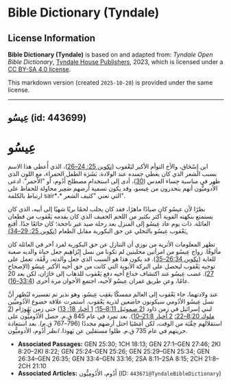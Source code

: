 # Bible Dictionary (Tyndale)

## License Information

**Bible Dictionary (Tyndale)** is based on and adapted from: _Tyndale Open Bible Dictionary_, [Tyndale House Publishers](https://tyndaleopenresources.com/), 2023, which is licensed under a [CC BY-SA 4.0 license](https://creativecommons.org/licenses/by-sa/4.0/legalcode.en).

This markdown version (created `2025-10-20`) is provided under the same license.



--------------------------------

## عِيسُو (id: 443699)

عِيسُو
======

ابن إِسْحَاق، والأخ التوأم الأكبر ليَعْقوب ([تكوين 25: 24–26](https://ref.ly/Gen25:24-Gen25:26))، الذي أُعطي هذا الاسم بسبب الشعر الذي كان يغطي جسده عند الولادة. بَشَرَة الطفل الحمراء، مع اللون الذي ظهر في مناسبة حِساء العدس ([30](https://ref.ly/Gen25:30))، أدى إلى استخدام مصطلح أَدُوم، أو "الأحمر". ادعى الأدوميُّون أنهم ينحدرون من عِيسو، وقد يكون تسمية أرضهم صَعِير محاولة للحفاظ على ارتباط بالكلمة sair*،* التي تعني "كثيف الشعر".

نظرًا لأن عيسُو كان صيادًا ماهرًا، فقد كان يجلب لحمًا بريًا شهيًا إلى أبيه، الذي كان يستمتع بنكهته القوية أكثر بكثير من اللحم الخفيف الذي كان يقدمه يَعْقوب من قطعان العائلة. ذات يوم عاد عِيسُو إلى المنزل بعد رحلة صيد غير ناجحة؛ كان جائعًا جدًا. أقنع يَعْقوب عِيسُو بالتخلي عن حق البكورية مقابل الطعام ([تكوين 25: 29–34\).](https://ref.ly/Gen25:29-Gen25:34)

تظهر المعلومات الأثرية من نوزي أن التنازل عن حق البكورية لفرد آخر في العائلة كان مألوفًا. زواج عِيسُو من امرأتين محليتين لم تكونا من نسل إِبْرَاهِيم جعل حياة والديه صعبة للغاية ([تكوين 26:34–35](https://ref.ly/Gen26:34-Gen26:35)). قد يكون هذا هو السبب الذي جعل والدته، رِفْقَة، تعمل على توجيه يَعْقوب ليحصل على البركة الأبوية التي كانت من حق أخيه الأكبر عِيسُو (الإصحاح [27](https://ref.ly/Gen27:1-Gen27:46)). غضب عِيسُو عند اكتشاف خداع أخيه دفع يَعْقوب للذهاب إلى حَارَان، لكن بعد 20 عامًا، وعن طريق غفران عِيسُو لأخيه، اجتمع الأخوان مرة أخرى ([33:4–16](https://ref.ly/Gen33:4-Gen33:16)).

عند ولادتهما، جاء يَعْقوب إلى العالم ممسكًا بعَقِب عِيسُو، وهو نذير تم تفسيره ليُظهر أنَّ نسل عِيسُو الأدُومي سيكونون خاضعين لذرية يَعْقوب. استمرت علاقة خضوع الأدُوميِّين لبني إسرائيل في زمن دَاود ([2 صموئيل 8:11–15؛](https://ref.ly/2Sam8:11-2Sam8:15) [1 أخبار 18: 13](https://ref.ly/1Chr18:13)) حتى زمن يَهُورَام ([2 ملوك 8:20–22؛](https://ref.ly/2Kgs8:20-2Kgs8:22) [2 أخبار 21:8–10](https://ref.ly/2Chr21:8-2Chr21:10)). بعد تمرد في عام 845 ق.م. حصل الأدُوميُّون على استقلالهم حِقْبَة من الوقت، لكن أَمَصْيَا احتل أرضهم مجددًا (796–767 ق.م). بعد استعادة حريتهم في عام 735 ق.م. ظلوا مستقلين عن يَهوذا. *انظر* أَدُوم، الأدوميُّون.

* **Associated Passages:** GEN 25:30; 1CH 18:13; GEN 27:1–GEN 27:46; 2KI 8:20–2KI 8:22; GEN 25:24–GEN 25:26; GEN 25:29–GEN 25:34; GEN 26:34–GEN 26:35; GEN 33:4–GEN 33:16; 2SA 8:11–2SA 8:15; 2CH 21:8–2CH 21:10
* **Associated Articles:** أَدُوم، الأَدُومِيُّون (ID: `443671@TyndaleBibleDictionary`)

